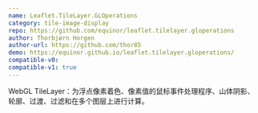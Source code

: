 ```yaml
---
name: Leaflet.TileLayer.GLOperations
category: tile-image-display
repo: https://github.com/equinor/leaflet.tilelayer.gloperations
author: Thorbjørn Horgen
author-url: https://github.com/thor85
demo: https://equinor.github.io/leaflet.tilelayer.gloperations/
compatible-v0:
compatible-v1: true
---
```


WebGL TileLayer：为浮点像素着色、像素值的鼠标事件处理程序、山体阴影、轮廓、过渡、过滤和在多个图层上进行计算。
